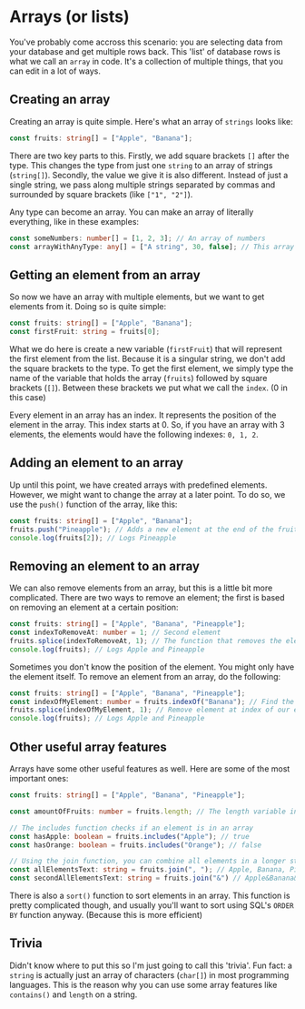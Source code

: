 # Arrays (or lists)
You've probably come accross this scenario: you are selecting data from your database and get multiple rows back. This 'list' of database rows is what we call an `array` in code. It's a collection of multiple things, that you can edit in a lot of ways.

## Creating an array
Creating an array is quite simple. Here's what an array of `strings` looks like:

```ts
const fruits: string[] = ["Apple", "Banana"];
```

There are two key parts to this. Firstly, we add square brackets `[]` after the type. This changes the type from just one `string` to an array of strings (`string[]`). Secondly, the value we give it is also different. Instead of just a single string, we pass along multiple strings separated by commas and surrounded by square brackets (like `["1", "2"]`).

Any type can become an array. You can make an array of literally everything, like in these examples:

```ts
const someNumbers: number[] = [1, 2, 3]; // An array of numbers
const arrayWithAnyType: any[] = ["A string", 30, false]; // This array has the any type, which means that values can have any type
```

## Getting an element from an array
So now we have an array with multiple elements, but we want to get elements from it. Doing so is quite simple:

```ts
const fruits: string[] = ["Apple", "Banana"];
const firstFruit: string = fruits[0];
```

What we do here is create a new variable (`firstFruit`) that will represent the first element from the list. Because it is a singular string, we don't add the square brackets to the type. To get the first element, we simply type the name of the variable that holds the array (`fruits`) followed by square brackets (`[]`). Between these brackets we put what we call the `index`. (0 in this case)

Every element in an array has an index. It represents the position of the element in the array. This index starts at 0. So, if you have an array with 3 elements, the elements would have the following indexes: `0, 1, 2`.

## Adding an element to an array
Up until this point, we have created arrays with predefined elements. However, we might want to change the array at a later point. To do so, we use the `push()` function of the array, like this:

```ts
const fruits: string[] = ["Apple", "Banana"];
fruits.push("Pineapple"); // Adds a new element at the end of the fruits array
console.log(fruits[2]); // Logs Pineapple
```

## Removing an element to an array
We can also remove elements from an array, but this is a little bit more complicated. There are two ways to remove an element; the first is based on removing an element at a certain position:

```ts
const fruits: string[] = ["Apple", "Banana", "Pineapple"];
const indexToRemoveAt: number = 1; // Second element
fruits.splice(indexToRemoveAt, 1); // The function that removes the element
console.log(fruits); // Logs Apple and Pineapple
```

Sometimes you don't know the position of the element. You might only have the element itself. To remove an element from an array, do the following:

```ts
const fruits: string[] = ["Apple", "Banana", "Pineapple"];
const indexOfMyElement: number = fruits.indexOf("Banana"); // Find the index of our element
fruits.splice(indexOfMyElement, 1); // Remove element at index of our element
console.log(fruits); // Logs Apple and Pineapple
```

## Other useful array features
Arrays have some other useful features as well. Here are some of the most important ones:

```ts
const fruits: string[] = ["Apple", "Banana", "Pineapple"];

const amountOfFruits: number = fruits.length; // The length variable in an array represents the amount of elements in it. In this case, there are 3 elements

// The includes function checks if an element is in an array
const hasApple: boolean = fruits.includes("Apple"); // true
const hasOrange: boolean = fruits.includes("Orange"); // false

// Using the join function, you can combine all elements in a longer string
const allElementsText: string = fruits.join(", "); // Apple, Banana, Pineapple
const secondAllElementsText: string = fruits.join("&") // Apple&Banana&Pineapple
```

There is also a `sort()` function to sort elements in an array. This function is pretty complicated though, and usually you'll want to sort using SQL's `ORDER BY` function anyway. (Because this is more efficient)

## Trivia
Didn't know where to put this so I'm just going to call this 'trivia'. Fun fact: a `string` is actually just an array of characters (`char[]`) in most programming languages. This is the reason why you can use some array features like `contains()` and `length` on a string.